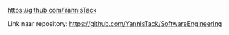 https://github.com/YannisTack

Link naar repository: https://github.com/YannisTack/SoftwareEngineering